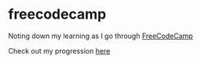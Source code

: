 # freecodecamp

Noting down my learning as I go through [FreeCodeCamp](https://www.freecodecamp.com)

Check out my progression [here](https://www.freecodecamp.com/pinglinh)
